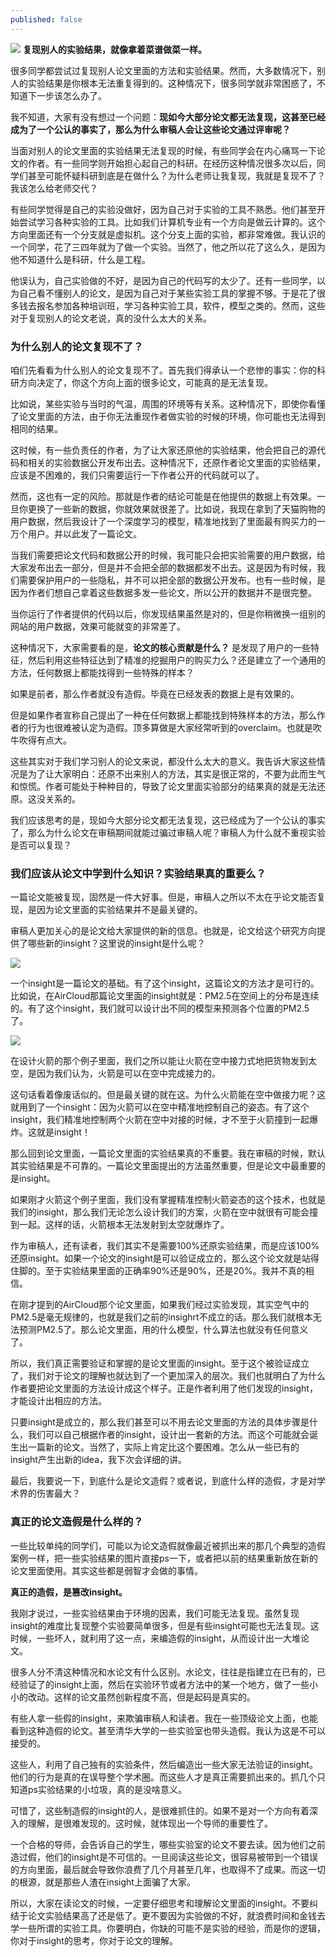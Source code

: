```yaml
---
published: false
---
```


![]({{site.baseurl}}/images/20/1.jpg)
**复现别人的实验结果，就像拿着菜谱做菜一样。**

很多同学都尝试过复现别人论文里面的方法和实验结果。然而，大多数情况下，别人的实验结果是你根本无法重复得到的。这种情况下，很多同学就非常困惑了，不知道下一步该怎么办了。

我不知道，大家有没有想过一个问题：**现如今大部分论文都无法复现，这甚至已经成为了一个公认的事实了，那么为什么审稿人会让这些论文通过评审呢？**

当面对别人的论文里面的实验结果无法复现的时候，有些同学会在内心痛骂一下论文的作者。有一些同学则开始担心起自己的科研。在经历这种情况很多次以后，同学们甚至可能怀疑科研到底是在做什么？为什么老师让我复现，我就是复现不了？我该怎么给老师交代？

有些同学觉得是自己的实验没做好，因为自己对于实验的工具不熟悉。他们甚至开始尝试学习各种实验的工具。比如我们计算机专业有一个方向是做云计算的。这个方向里面还有一个分支就是虚拟机。这个分支上面的实验，都非常难做。我认识的一个同学，花了三四年就为了做一个实验。当然了，他之所以花了这么久，是因为他不知道什么是科研，什么是工程。

他误认为，自己实验做的不好，是因为自己的代码写的太少了。还有一些同学，以为自己看不懂别人的论文，是因为自己对于某些实验工具的掌握不够。于是花了很多钱去报名参加各种培训班，学习各种实验工具，软件，模型之类的。然而，这些对于复现别人的论文老说，真的没什么太大的关系。


### 为什么别人的论文复现不了？


咱们先看看为什么别人的论文复现不了。首先我们得承认一个悲惨的事实：你的科研方向决定了，你这个方向上面的很多论文，可能真的是无法复现。

比如说，某些实验与当时的气温，周围的环境等有关系。这种情况下，即使你看懂了论文里面的方法，由于你无法重现作者做实验的时候的环境，你可能也无法得到相同的结果。

这时候，有一些负责任的作者，为了让大家还原他的实验结果，他会把自己的源代码和相关的实验数据公开发布出去。这种情况下，还原作者论文里面的实验结果，应该是不困难的，我们只需要运行一下作者公开的代码就可以了。

然而，这也有一定的风险。那就是作者的结论可能是在他提供的数据上有效果。一旦你更换了一些新的数据，你就效果就很差了。比如说，我现在拿到了天猫购物的用户数据，然后我设计了一个深度学习的模型，精准地找到了里面最有购买力的一万个用户。并以此发了一篇论文。

当我们需要把论文代码和数据公开的时候，我可能只会把实验需要的用户数据，给大家发布出去一部分，但是并不会把全部的数据都发不出去。这是因为有时候，我们需要保护用户的一些隐私，并不可以把全部的数据公开发布。也有一些时候，是因为作者们想自己拿着这些数据多发一些论文，所以公开的数据并不是很完整。

当你运行了作者提供的代码以后，你发现结果虽然是对的，但是你稍微换一组别的网站的用户数据，效果可能就变的非常差了。

这种情况下，大家需要看的是，**论文的核心贡献是什么？** 是发现了用户的一些特征，然后利用这些特征达到了精准的挖掘用户的购买力么？还是建立了一个通用的方法，任何数据上都能找得到一些特殊的样本？

如果是前者，那么作者就没有造假。毕竟在已经发表的数据上是有效果的。

但是如果作者宣称自己提出了一种在任何数据上都能找到特殊样本的方法，那么作者的行为也很难被认定为造假。顶多算做是大家经常听到的overclaim。也就是吹牛吹得有点大。

这些其实对于我们学习别人的论文来说，都没什么太大的意义。我告诉大家这些情况是为了让大家明白：还原不出来别人的方法，其实是很正常的，不要为此而生气和惊慌。作者可能处于种种目的，导致了论文里面实验部分的结果真的就是无法还原。这没关系的。

我们应该思考的是，现如今大部分论文都无法复现，这已经成为了一个公认的事实了，那么为什么论文在审稿期间就能过骗过审稿人呢？审稿人为什么就不重视实验是否可以复现？


### 我们应该从论文中学到什么知识？实验结果真的重要么？


一篇论文能被复现，固然是一件大好事。但是，审稿人之所以不太在乎论文能否复现，是因为论文里面的实验结果并不是最关键的。

审稿人更加关心的是论文给大家提供的新的信息。也就是，论文给这个研究方向提供了哪些新的insight？这里说的insight是什么呢？

![]({{site.baseurl}}/images/20/2.png)

一个insight是一篇论文的基础。有了这个insight，这篇论文的方法才是可行的。比如说，在AirCloud那篇论文里面的insight就是：PM2.5在空间上的分布是连续的。有了这个insight，我们就可以设计出不同的模型来预测各个位置的PM2.5了。


![]({{site.baseurl}}/images/20/3.png)

在设计火箭的那个例子里面，我们之所以能让火箭在空中接力式地把货物发到太空，是因为我们认为，火箭是可以在空中完成接力的。

这句话看着像废话似的。但是最关键的就在这。为什么火箭能在空中做接力呢？这就用到了一个insight：因为火箭可以在空中精准地控制自己的姿态。有了这个insight，我们精准地控制两个火箭在空中对接的时候，才不至于火箭撞到一起爆炸。这就是insight！

那么回到论文里面，一篇论文里面的实验结果真的不重要。我在审稿的时候，默认其实验结果是不可靠的。一篇论文里面提出的方法虽然重要，但是论文中最重要的是insight。

如果刚才火箭这个例子里面，我们没有掌握精准控制火箭姿态的这个技术，也就是我们的insight，那么我们无论怎么设计我们的方案，火箭在空中就很有可能会撞到一起。这样的话，火箭根本无法发射到太空就爆炸了。

作为审稿人，还有读者，我们其实不是需要100%还原实验结果，而是应该100%还原insight。如果一个论文的insight是可以验证成立的，那么这个论文就是站得住脚的。至于实验结果里面的正确率90%还是90%，还是20%。我并不真的相信。

在刚才提到的AirCloud那个论文里面，如果我们经过实验发现，其实空气中的PM2.5是毫无规律的，也就是我们之前的insighrt不成立的话。那么我们就根本无法预测PM2.5了。那么论文里面，用的什么模型，什么算法也就没有任何意义了。

所以，我们真正需要验证和掌握的是论文里面的insight。至于这个被验证成立了，我们对于论文的理解也就达到了一个更加深入的层次。我们也就明白了为什么作者要把论文里面的方法设计成这个样子。正是作者利用了他们发现的insight，才能设计出相应的方法。

只要insight是成立的，那么我们甚至可以不用去论文里面的方法的具体步骤是什么，我们可以自己根据作者的insight，设计出一套新的方法。而这个可能就会诞生出一篇新的论文。当然了，实际上肯定比这个要困难。怎么从一些已有的insight产生出新的idea，我下次会详细的讲。

最后，我要说一下，到底什么是论文造假？或者说，到底什么样的造假，才是对学术界的伤害最大？


### 真正的论文造假是什么样的？


一些比较单纯的同学们，可能以为论文造假就像最近被抓出来的那几个典型的造假案例一样，把一些实验结果的图片直接ps一下，或者把以前的结果重新放在新的论文里面使用。其实这些都是弱智才会做的事情。

**真正的造假，是篡改insight。**

我刚才说过，一些实验结果由于环境的因素，我们可能无法复现。虽然复现insight的难度比复现整个实验要简单很多，但是有些insight可能也无法复现。这时候，一些坏人，就利用了这一点，来编造假的insight，从而设计出一大堆论文。

很多人分不清这种情况和水论文有什么区别。水论文，往往是指建立在已有的，已经验证了的insight上面，然后在实验环节或者方法中的某一个地方，做了一些小小的改动。这样的论文虽然创新程度不高，但是起码是真实的。

有些人拿一些假的insight，来欺骗审稿人和读者。我在一些顶级论文上面，也能看到这种造假的论文。甚至清华大学的一些实验室也带头造假。我认为这是不可以接受的。

这些人，利用了自己独有的实验条件，然后编造出一些大家无法验证的insight。他们的行为是真的在误导整个学术圈。而这些人才是真正需要抓出来的。抓几个只知道ps实验结果的小垃圾，真的是没啥意义。

可惜了，这些制造假的insight的人，是很难抓住的。如果不是对一个方向有着深入的理解，是很难发现的。这时候，就体现出一个导师的重要性了。

一个合格的导师，会告诉自己的学生，哪些实验室的论文不要去读。因为他们之前造过假，他们的insight是不可信的。一旦阅读这些论文，很容易被带到一个错误的方向里面，最后就会导致你浪费了几个月甚至几年，也取得不了成果。而这一切的根源，就是那些人渣在insight上面骗了大家。

所以，大家在读论文的时候，一定要仔细思考和理解论文里面的insight。不要纠结于论文实验结果高了还是低了。更不要因为实验做的不好，就浪费时间和金钱去学一些所谓的实验工具。你要明白，你缺的可能不是实验的经验，而是你的逻辑，你对于insight的思考，你对于论文的理解。
